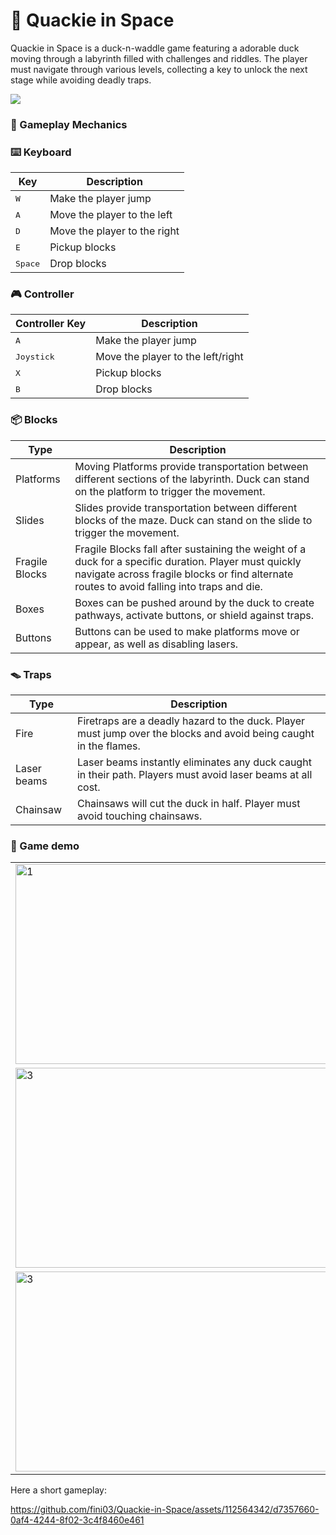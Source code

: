 # 🦆 Quackie in Space
Quackie in Space is a duck-n-waddle game featuring a adorable duck moving
through a labyrinth filled with challenges and riddles. The player must
navigate through various levels, collecting a key to unlock the next stage
while avoiding deadly traps.

<img src="https://github.com/fini03/Quackie-in-Space/blob/main/media/screens/menu.png">

### 👾 Gameplay Mechanics

### ⌨️ Keyboard
| Key                | Description                                                          |
|--------------------|--------------------------------------------------------------------- |
| <kbd>W</kbd>       | Make the player jump                                                 |
| <kbd>A</kbd>       | Move the player to the left                                          |
| <kbd>D</kbd>       | Move the player to the right                                         |
| <kbd>E</kbd>       | Pickup blocks                                                        |
| <kbd>Space</kbd>   | Drop blocks                                                          |

### 🎮 Controller

| Controller Key                | Description                                                          |
|--------------------|--------------------------------------------------------------------- |
| <kbd>A</kbd>       | Make the player jump                                                 |
| <kbd>Joystick</kbd>       | Move the player to the left/right                                          |
| <kbd>X</kbd>       | Pickup blocks                                                        |
| <kbd>B</kbd>   | Drop blocks                                                          |

### 📦 Blocks

| Type              | Description                                                          |
|-------------------|--------------------------------------------------------------------- |
| Platforms         | Moving Platforms provide transportation between different sections of the labyrinth. Duck can stand on the platform to trigger the movement.                    |
| Slides            | Slides provide transportation between different blocks of the maze. Duck can stand on the slide to trigger the movement.                                  |
| Fragile Blocks    | Fragile Blocks fall after sustaining the weight of a duck for a specific duration. Player must quickly navigate across fragile blocks or find alternate routes to avoid falling into traps and die.                              |
| Boxes             | Boxes can be pushed around by the duck to create pathways, activate buttons, or shield against traps.                              |
| Buttons           | Buttons can be used to make platforms move or appear, as well as disabling lasers.                               |

### 🪤 Traps

| Type              | Description                                                          |
|-------------------|--------------------------------------------------------------------- |
| Fire              | Firetraps are a deadly hazard to the duck. Player must jump over the blocks and avoid being caught in the flames.                    |
| Laser beams       | Laser beams instantly eliminates any duck caught in their path. Players must avoid laser beams at all cost.                                  |
| Chainsaw          | Chainsaws will cut the duck in half. Player must avoid touching chainsaws.                               |


### 👾 Game demo

<table>
  <tr>
    <td> <img src="https://github.com/fini03/Quackie-in-Space/blob/main/media/screens/laserfire.png"  alt="1" width = 512px height = 320px ></td>
    <td><img src="https://github.com/fini03/Quackie-in-Space/blob/main/media/screens/slide.png" alt="2" width = 512px height = 320px></td>
   </tr> 
   <tr>
      <td><img src="https://github.com/fini03/Quackie-in-Space/blob/main/media/screens/gamelost.png" alt="3" width = 512px height = 320px></td>
      <td><img src="https://github.com/fini03/Quackie-in-Space/blob/main/media/screens/chainsaw.png" align="right" alt="4" width = 512px height = 320px>
  </td>
  </tr>
   <tr>
      <td><img src="https://github.com/fini03/Quackie-in-Space/blob/main/media/screens/key.png" alt="3" width = 512px height = 320px></td>
      <td><img src="https://github.com/fini03/Quackie-in-Space/blob/main/media/screens/gamewon.png" align="right" alt="4" width = 512px height = 320px>
  </td>
  </tr>
</table>

Here a short gameplay:

https://github.com/fini03/Quackie-in-Space/assets/112564342/d7357660-0af4-4244-8f02-3c4f8460e461
